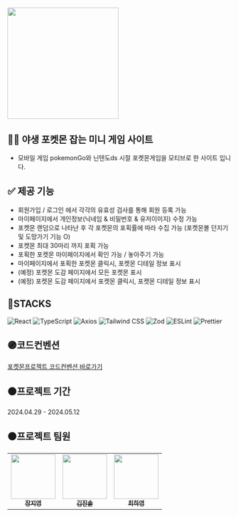 <div align="center"></div>

# <img width="250px" src="https://github.com/mobi-projects/mobi-3rd-2-typescript/assets/142880051/48cf9028-e643-4975-8beb-70540ee7641b"/> 


## 🖐🏻 야생 포켓몬 잡는 미니 게임 사이트 
- 모바일 게임 pokemonGo와 닌텐도ds 시절 포켓몬게임을 모티브로 한 사이트 입니다.
## ✅ 제공 기능
- 회원가입 / 로그인 에서 각각의 유효성 검사를 통해 회원 등록 가능
- 마이페이지에서 개인정보(닉네임 & 비밀번호 & 유저이미지) 수정 가능
- 포켓몬 랜덤으로 나타난 후 각 포켓몬의 포획률에 따라 수집 가능 (포켓몬볼 던지기 및 도망가기 기능 O)
- 포켓몬 최대 30마리 까지 포획 가능
- 포획한 포켓몬 마이페이지에서 확인 가능 / 놓아주기 가능
- 마이페이지에서 포획한 포켓몬 클릭시, 포켓몬 디테일 정보 표시
- (예정) 포켓몬 도감 페이지에서 모든 포켓몬 표시
- (예정) 포켓몬 도감 페이지에서 포켓몬 클릭시, 포켓몬 디테일 정보 표시

## 🔵STACKS
![React](https://img.shields.io/badge/React-20232A?style=for-the-badge&logo=react&logoColor=61DAFB)
![TypeScript](https://img.shields.io/badge/TypeScript-007ACC?style=for-the-badge&logo=typescript&logoColor=white)
![Axios](https://img.shields.io/badge/Axios-007ACC?style=for-the-badge&logo=axios&logoColor=white)
![Tailwind CSS](https://img.shields.io/badge/Tailwind_CSS-38B2AC?style=for-the-badge&logo=tailwind-css&logoColor=white)
![Zod](https://img.shields.io/badge/Zod-FF3E00?style=for-the-badge&logo=zod&logoColor=white)
![ESLint](https://img.shields.io/badge/ESLint-4B32C3?style=for-the-badge&logo=eslint&logoColor=white)
![Prettier](https://img.shields.io/badge/Prettier-F7B93E?style=for-the-badge&logo=prettier&logoColor=white)



## 🟣코드컨벤션
[포켓몬프로젝트 코드컨벤션 바로가기](https://www.notion.so/8c1c39d447eb4a729fc9affc855c1226)

## 🟤프로젝트 기간
2024.04.29 - 2024.05.12

## 🟠프로젝트 팀원

<table>
  <tbody>
    <tr>
      <td align="center"><a href="https://github.com/jjjiyoung0130"><img src="https://avatars.githubusercontent.com/u/142701370?v=4" width="100px;" alt=""/><br /><sub><b>장지영</b></sub></a><br /></td>
      <td align="center"><a href="https://github.com/ijimlnosk"><img src="https://github.com/PurpleDynamics/PEA_Project/assets/98089768/94ed48aa-8180-4f9c-9226-c946bf46982c" width="100px;" alt=""/><br /><sub><b>김진솔</b></sub></a><br /></td>
      <td align="center"><a href="https://github.com/hayoung78"><img src="https://github.com/PurpleDynamics/PEA_Project/assets/98089768/68df05c9-fb51-4b9c-afaf-db72a725557c" width="100px;" alt=""/><br /><sub><b>최하영</b></sub></a><br /></td>
    </tr>
  </tbody>
</table>




